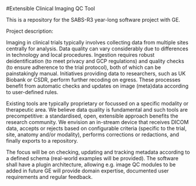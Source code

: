#Extensible Clinical Imaging QC Tool

This is a repository for the SABS-R3 year-long software project with GE. 

Project description:

Imaging in clinical trials typically involves collecting data from multiple sites centrally for analysis.  Data quality can vary considerably due to differences in technology and local procedures.  Ingestion requires robust deidentification (to meet privacy and GCP regulations) and quality checks (to ensure adherence to the trial protocol), both of which can be painstakingly manual.  Initiatives providing data to researchers, such as UK Biobank or CSDR, perform further recoding on egress. These processes benefit from automatic checks and updates on image (meta)data according to user-defined rules.

Existing tools are typically proprietary or focussed on a specific modality or therapeutic area.  We believe data quality is fundamental and such tools are precompetitive: a standardised, open, extensible approach benefits the research community.
We envision an in-stream device that receives DICOM data, accepts or rejects based on configurable criteria (specific to the trial, site, anatomy and/or modality), performs corrections or redactions, and finally exports to a repository.

The focus will be on checking, updating and tracking metadata according to a defined schema (real-world examples will be provided).  The software shall have a plugin architecture, allowing e.g. image QC modules to be added in future
GE will provide domain expertise, documented user requirements and regular feedback.

